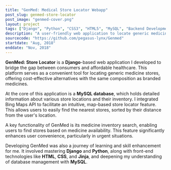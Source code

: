```yaml
---
title: "GenMed: Medical Store Locator Webapp"
post_slug: genmed-store-locator
post_image: "genmed-cover.png"
layout: project
tags: ["Django", "Python", "CSS3", "HTML5", "MySQL", "Backend Development"]
description: "A user-friendly web application to locate generic medicine stores in your area."
sourcecode: "https://github.com/pegasus-lynx/Genmed"
startdate: "Aug, 2018"
enddate: "Nov, 2018"
---
```


**GenMed: Store Locator** is a **Django**-based web application I developed to 
bridge the gap between consumers and affordable healthcare. This 
platform serves as a convenient tool for locating generic medicine 
stores, offering cost-effective alternatives with the same composition 
as branded medicines.

At the core of this application is a **MySQL database**, which holds detailed 
information about various store locations and their inventory. I integrated 
Bing Maps API to facilitate an intuitive, map-based store locator feature. 
This allows users to easily find the nearest stores, sorted by their distance 
from the user's location.

A key functionality of GenMed is its medicine inventory search, enabling users 
to find stores based on medicine availability. This feature significantly 
enhances user convenience, particularly in urgent situations.

Developing GenMed was also a journey of learning and skill enhancement for me. 
It involved mastering **Django** and **Python**, along with front-end technologies 
like **HTML**, **CSS**, and **Jinja**, and deepening my understanding of database 
management with **MySQL**.